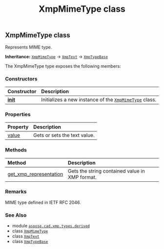 ﻿---
title: XmpMimeType class
second_title: Aspose.CAD for Python via .NET API References
description: 
type: docs
weight: 60
url: /aspose.cad.xmp.types.derived/xmpmimetype/
is_root: false
---

## XmpMimeType class

Represents MIME type.



**Inheritance:** [`XmpMimeType`](/cad/python-net/aspose.cad.xmp.types.derived/xmpmimetype) → 
[`XmpText`](/cad/python-net/aspose.cad.xmp.types.basic/xmptext) → 
[`XmpTypeBase`](/cad/python-net/aspose.cad.xmp.types/xmptypebase)



The XmpMimeType type exposes the following members:

### Constructors
| Constructor | Description |
| :- | :- |
| [__init__](/cad/python-net/aspose.cad.xmp.types.derived/xmpmimetype/__init__/#str) | Initializes a new instance of the [`XmpMimeType`](/cad/python-net/aspose.cad.xmp.types.derived/xmpmimetype) class. |


### Properties
| Property | Description |
| :- | :- |
| [value](/cad/python-net/aspose.cad.xmp.types.derived/xmpmimetype/value) | Gets or sets the text value. |


### Methods
| Method | Description |
| :- | :- |
| [get_xmp_representation](/cad/python-net/aspose.cad.xmp.types.derived/xmpmimetype/get_xmp_representation/#) | Gets the string contained value in XMP format. |



### Remarks 


MIME type defined in IETF RFC 2046.

### See Also
* module [`aspose.cad.xmp.types.derived`](..)
* class [`XmpMimeType`](/cad/python-net/aspose.cad.xmp.types.derived/xmpmimetype)
* class [`XmpText`](/cad/python-net/aspose.cad.xmp.types.basic/xmptext)
* class [`XmpTypeBase`](/cad/python-net/aspose.cad.xmp.types/xmptypebase)
